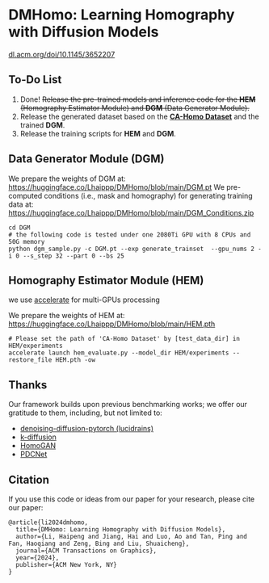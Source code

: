 # DMHomo: Learning Homography with Diffusion Models
[dl.acm.org/doi/10.1145/3652207](https://dl.acm.org/doi/10.1145/3652207)

## To-Do List
  1. Done! ~~Release the pre-trained models and inference code for the **HEM** (Homography Estimator Module) and **DGM** (Data Generator Module).~~
  2. Release the generated dataset based on the [**CA-Homo Dataset**](https://github.com/JirongZhang/DeepHomography) and the trained **DGM**.
  3. Release the training scripts for **HEM** and **DGM**.

## Data Generator Module (DGM)
We prepare the weights of DGM at: https://huggingface.co/Lhaippp/DMHomo/blob/main/DGM.pt
We pre-computed conditions (i.e., mask and homography) for generating training data at: https://huggingface.co/Lhaippp/DMHomo/blob/main/DGM_Conditions.zip
```
cd DGM
# the following code is tested under one 2080Ti GPU with 8 CPUs and 50G memory
python dgm_sample.py -c DGM.pt --exp generate_trainset  --gpu_nums 2 -i 0 --s_step 32 --part 0 --bs 25
```

## Homography Estimator Module (HEM)
we use [accelerate](https://huggingface.co/docs/accelerate/en/index) for multi-GPUs processing

We prepare the weights of HEM at: https://huggingface.co/Lhaippp/DMHomo/blob/main/HEM.pth
```
# Please set the path of 'CA-Homo Dataset' by [test_data_dir] in HEM/experiments
accelerate launch hem_evaluate.py --model_dir HEM/experiments --restore_file HEM.pth -ow
```

## Thanks
Our framework builds upon previous benchmarking works; we offer our gratitude to them, including, but not limited to:
- [denoising-diffusion-pytorch (lucidrains)](https://github.com/lucidrains/denoising-diffusion-pytorch)
- [k-diffusion](https://github.com/crowsonkb/k-diffusion)
- [HomoGAN](https://github.com/megvii-research/HomoGAN)
- [PDCNet](https://github.com/PruneTruong/DenseMatching)

## Citation
If you use this code or ideas from our paper for your research, please cite our paper:
```
@article{li2024dmhomo,
  title={DMHomo: Learning Homography with Diffusion Models},
  author={Li, Haipeng and Jiang, Hai and Luo, Ao and Tan, Ping and Fan, Haoqiang and Zeng, Bing and Liu, Shuaicheng},
  journal={ACM Transactions on Graphics},
  year={2024},
  publisher={ACM New York, NY}
}
```
